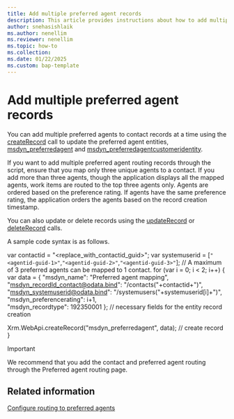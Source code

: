 ```yaml
---
title: Add multiple preferred agent records 
description: This article provides instructions about how to add multiple preferred agents to contact records in Customer Service.
author: snehasishlaik 
ms.author: nenellim  
ms.reviewer: nenellim
ms.topic: how-to 
ms.collection: 
ms.date: 01/22/2025
ms.custom: bap-template 
---
```



# Add multiple preferred agent records

You can add multiple preferred agents to contact records at a time using the [createRecord](/power-apps/developer/model-driven-apps/clientapi/reference/xrm-webapi/createrecord) call to update the preferred agent entities,  [msdyn_preferredagent](../develop/reference/entities/msdyn_preferredagent.md) and [msdyn_preferredagentcustomeridentity](../develop/reference/entities/msdyn_preferredagentcustomeridentity.md).

If you want to add multiple preferred agent routing records through the script, ensure that you map only three unique agents to a contact. If you add more than three agents, though the application displays all the mapped agents, work items are routed to the top three agents only. Agents are ordered based on the preference rating. If agents have the same preference rating, the application orders the agents based on the record creation timestamp.

You can also update or delete records using the [updateRecord](/power-apps/developer/model-driven-apps/clientapi/reference/xrm-webapi/updaterecord) or [deleteRecord](/power-apps/developer/model-driven-apps/clientapi/reference/xrm-webapi/deleterecord) calls.


A sample code syntax is as follows.

var contactid = "<replace_with_contactid_guid>";
var systemuserid = [`"<agentid-guid-1>"`,`"<agentid-guid-2>"`,`"<agentid-guid-3>"`]; // A maximum of 3 preferred agents can be mapped to 1 contact.
for (var i = 0; i < 2; i++)
{    
var data =
{
"msdyn_name": "Preferred agent mapping",        
"msdyn_recordId_contact@odata.bind": "/contacts("+contactid+")",        
"msdyn_systemuserid@odata.bind": "/systemusers("+systemuserid[i]+")",        
"msdyn_preferencerating": i+1,        
"msdyn_recordtype": 192350001
};    // necessary fields for the entity record creation

Xrm.WebApi.createRecord("msdyn_preferredagent", data); // create record
}

> [!IMPORTANT]
> We recommend that you add the contact and preferred agent routing through the Preferred agent routing page.


## Related information

[Configure routing to preferred agents](../administer/configure-preferred-agent.md)


